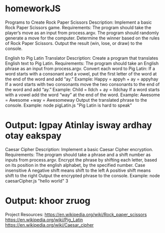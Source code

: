 # homeworkJS
Programs to Create
Rock Paper Scissors
Description: Implement a basic Rock Paper Scissors game.
Requirements:
The program should take the player’s move as an input from process.argv.
The program should randomly generate a move for the computer.
Determine the winner based on the rules of Rock Paper Scissors.
Output the result (win, lose, or draw) to the console.


English to Pig Latin Translator
Description: Create a program that translates English text to Pig Latin.
Requirements:
The program should take an English phrase as an input from process.argv.
Convert each word to Pig Latin:
If a word starts with a consonant and a vowel, put the first letter of the word at the end of the word and add “ay.”
Example: Happy = appyh + ay = appyhay
If a word starts with two consonants move the two consonants to the end of the word and add “ay.”
Example: Child = Ildch + ay = Ildchay
If a word starts with a vowel add the word “way” at the end of the word.
Example: Awesome = Awesome +way = Awesomeway
Output the translated phrase to the console.
Example:
node pigLatin.js "Pig Latin is hard to speak"
# Output: Igpay Atinlay isway ardhay otay eakspay


Caesar Cipher
Description: Implement a basic Caesar Cipher encryption.
Requirements:
The program should take a phrase and a shift number as inputs from process.argv.
Encrypt the phrase by shifting each letter, based on its position in the english alphabet, by the specified number.
Case insensitive
A negative shift means shift to the left
A positive shift means shift to the right
Output the encrypted phrase to the console.
Example:
node caesarCipher.js "hello world" 3
# Output: khoor zruog


Project Resources:
https://en.wikipedia.org/wiki/Rock_paper_scissors
https://en.wikipedia.org/wiki/Pig_Latin
https://en.wikipedia.org/wiki/Caesar_cipher